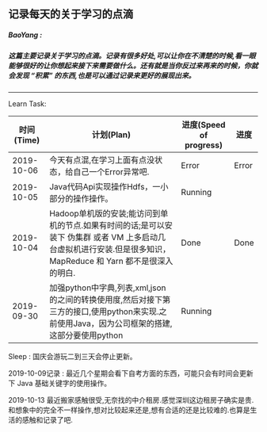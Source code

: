 ##                        记录每天的关于学习的点滴

#####         BaoYang : 

#####              这篇主要记录关于学习的点滴。记录有很多好处,可以让你在不清楚的时候,看一眼能够很好的让你想起来接下来需要做什么。还有就是当你反过来再来的时候，你就会发现  “积累” 的东西,也是可以通过记录来更好的展现出来。

------



Learn Task:

| 时间 (Time) | 计划(Plan)                                                   | 进度(Speed of progress) | 进度  |
| ----------- | ------------------------------------------------------------ | ----------------------- | ----- |
| 2019-10-06  | 今天有点混,在学习上面有点没状态，给自己一个Error异常吧.      | Error                   | Error |
| 2019-10-05  | Java代码Api实现操作Hdfs，一小部分的操作操作。                | Running                 |       |
| 2019-10-04  | Hadoop单机版的安装;能访问到单机的节点.如果有时间的话;是可以安装下 伪集群 或者 VM 上多启动几台虚拟机进行安装.但是很多知识，MapReduce 和 Yarn 都不是很深入的明白. | Done                    | Done  |
| 2019-09-30  | 加强python中字典,列表,xml,json的之间的转换使用度,然后对接下第三方的接口,使用python来实现.之前使用Java，因为公司框架的搭建,这部分要使用python | Running                 |       |



Sleep : 国庆会游玩二到三天会停止更新。

2019-10-09记录 : 最近几个星期会看下自考方面的东西，可能只会有时间会更新下 Java 基础关键字的使用操作。

2019-10-13 最近搬家感触很受,无奈找的中介租房.感觉深圳这边租房子确实是贵.和想象中的完全不一样操作,想对比较起来还是,想有合适的还是比较难的.也算是生活的感触和记录了吧.